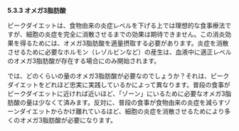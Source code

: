 **5.3.3 オメガ3脂肪酸**

ピークダイエットは、食物由来の炎症レベルを下げる上では理想的な食事療法ですが、細胞の炎症を完全に消散させるまでの効果は期待できません。この消炎効果を得るためには、オメガ3脂肪酸を適量摂取する必要があります。炎症を消散させるために必要なホルモン（レゾルビンなど）の産生は、血液中に適正レベルのオメガ3脂肪酸が存在する場合にのみ開始されます。

では、どのくらいの量のオメガ3脂肪酸が必要なのでしょうか？それは、ピークダイエットをどれほど忠実に実践しているかによって異なります。普段の食事がピークダイエットに近ければ近いほど、「ゾーン」にいるために必要なオメガ3脂肪酸の量は少なくて済みます。反対に、普段の食事が食物由来の炎症を減らすゾーンダイエットからかけ離れているほど、細胞の炎症を消散させるためにより多くのオメガ3脂肪酸が必要になります。